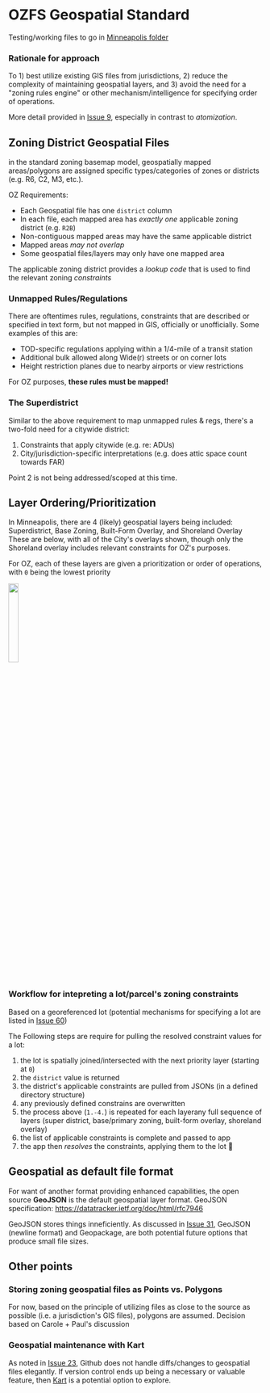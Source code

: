 # OZFS Geospatial Standard
Testing/working files to go in [Minneapolis folder](./source-gis/minneapolis)

### Rationale for approach
To 1) best utilize existing GIS files from jurisdictions, 2) reduce the complexity of maintaining geospatial layers, and 3) avoid the need for a "zoning rules engine" or other mechanism/intelligence for specifying order of operations.

More detail provided in [Issue 9](https://github.com/urban-stack/OpenZoning/issues/9), especially in contrast to _atomization_.

## Zoning District Geospatial Files
in the standard zoning basemap model, geospatially mapped areas/polygons are assigned specific types/categories of zones or districts (e.g. R6, C2, M3, etc.).

OZ Requirements:
- Each Geospatial file has one `district` column
- In each file, each mapped area has _exactly one_ applicable zoning district (e.g. `R2B`)
- Non-contiguous mapped areas may have the same applicable district
- Mapped areas _may not overlap_
- Some geospatial files/layers may only have one mapped area 

The applicable zoning district provides a _lookup code_ that is used to find the relevant zoning _constraints_

### Unmapped Rules/Regulations
There are oftentimes rules, regulations, constraints that are described or specified in text form, but not mapped in GIS, officially or unofficially. Some examples of this are:
- TOD-specific regulations applying within a 1/4-mile of a transit station
- Additional bulk allowed along Wide(r) streets or on corner lots
- Height restriction planes due to nearby airports or view restrictions

For OZ purposes, **these rules must be mapped!**

### The Superdistrict
Similar to the above requirement to map unmapped rules & regs, there's a two-fold need for a citywide district:
1. Constraints that apply citywide (e.g. re: ADUs)
2. City/jurisdiction-specific interpretations (e.g. does attic space count towards FAR)

Point 2 is not being addressed/scoped at this time.

## Layer Ordering/Prioritization
In Minneapolis, there are 4 (likely) geospatial layers being included: Superdistrict, Base Zoning, Built-Form Overlay, and Shoreland Overlay
These are below, with all of the City's overlays shown, though only the Shoreland overlay includes relevant constraints for OZ's purposes.

For OZ, each of these layers are given a prioritization or order of operations, with `0` being the lowest priority

<img src="https://github.com/urban-stack/OpenZoning/assets/18361305/d8395a71-a842-4159-b53b-fb8e8aa415bd" width="20%" height="20%">

### Workflow for intepreting a lot/parcel's zoning constraints
Based on a georeferenced lot (potential mechanisms for specifying a lot are listed in [Issue 60](https://github.com/urban-stack/OpenZoning/issues/60))

The Following steps are require for pulling the resolved constraint values for a lot:
1. the lot is spatially joined/intersected with the next priority layer (starting at `0`)
2. the `district` value is returned
3. the district's applicable constraints are pulled from JSONs (in a defined directory structure) 
4. any previously defined constrains are overwritten
5. the process above (`1.-4.`) is repeated for each layerany full sequence of layers (super district, base/primary zoning, built-form overlay, shoreland overlay)
6. the list of applicable constraints is complete and passed to app
7. the app then _resolves_ the constraints, applying them to the lot 😬

## Geospatial as default file format
For want of another format providing enhanced capabilities, the open source **GeoJSON** is the default geospatial layer format.
GeoJSON specification: https://datatracker.ietf.org/doc/html/rfc7946

GeoJSON stores things inneficiently. As discussed in [Issue 31](https://github.com/urban-stack/OpenZoning/issues/31#issuecomment-1192654438), GeoJSON (newline format) and Geopackage, are both potential future options that produce small file sizes.


## Other points
### Storing zoning geospatial files as Points vs. Polygons
For now, based on the principle of utilizing files as close to the source as possible (i.e. a jurisdiction's GIS files), polygons are assumed.
Decision based on Carole + Paul's discussion 

### Geospatial maintenance with Kart
As noted in [Issue 23](https://github.com/urban-stack/OpenZoning/issues/23), Github does not handle diffs/changes to geospatial files elegantly. If version control ends up being a necessary or valuable feature, then [Kart](https://kartproject.org/) is a potential option to explore.
